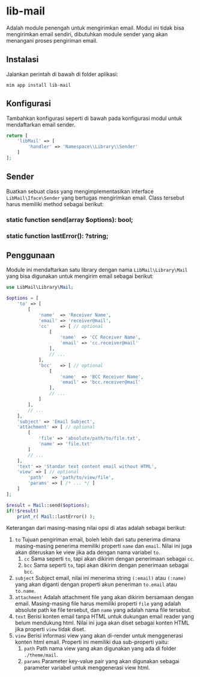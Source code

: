 # lib-mail

Adalah module penengah untuk mengirimkan email. Modul ini tidak bisa mengirimkan
email sendiri, dibutuhkan module sender yang akan menangani proses pengiriman
email.

## Instalasi

Jalankan perintah di bawah di folder aplikasi:

```
mim app install lib-mail
```

## Konfigurasi

Tambahkan konfigurasi seperti di bawah pada konfigurasi modul untuk mendaftarkan
email sender.

```php
return [
	'libMail' => [
		'handler' => 'Namespace\\Library\\Sender'
	]
];
```

## Sender

Buatkan sebuat class yang mengimplementasikan interface `LibMail\Iface\Sender` yang
bertugas mengirimkan email. Class tersebut harus memiliki method sebagai berikut:

### static function send(array $options): bool;

### static function lastError(): ?string;

## Penggunaan

Module ini mendaftarkan satu library dengan nama `LibMail\Library\Mail` yang bisa
digunakan untuk mengirim email sebagai berikut:

```php
use LibMail\Library\Mail;

$options = [
	'to' => [
		[
			'name'  => 'Receiver Name',
			'email' => 'receiver@mail',
			'cc'    => [ // optional
				[
					'name'  => 'CC Receiver Name',
					'email' => 'cc.receiver@mail'
				],
				// ...
			],
			'bcc'   => [ // optional
				[
					'name'  => 'BCC Receiver Name',
					'email' => 'bcc.receiver@mail'
				],
				// ...
			]
		],
		// ...
	],
	'subject' => 'Email Subject',
	'attachment' => [ // optional
		[
			'file' => 'absolute/path/to/file.txt',
			'name' => 'file.txt'
		]
		// ...
	],
	'text' => 'Standar text content email without HTML',
	'view' => [ // optional
		'path'   => 'path/to/view/file',
		'params' => [ /* ... */ ]
	]
];

$result = Mail::send($options);
if(!$result)
	print_r( Mail::lastError() );
```

Keterangan dari masing-masing nilai opsi di atas adalah sebagai berikut:

1. `to`  Tujuan pengiriman email, boleh lebih dari satu penerima dimana masing-masing
penerima memiliki properti `name` dan `email`. Nilai ini juga akan diteruskan ke view
jika ada dengan nama variabel `to`.
	1. `cc`  Sama seperti `to`, tapi akan dikirim dengan penerimaan sebagai `cc`.
	1. `bcc` Sama seperti `to`, tapi akan dikirim dengan penerimaan sebagai `bcc`.
1. `subject`  Subject email, nilai ini menerima string `(:email)` atau `(:name)` yang
akan diganti dengan properti akun peneriman `to.email` atau `to.name`.
1. `attachment`  Adalah attachment file yang akan dikirim bersamaan dengan email.
Masing-masing file harus memiliki properti `file` yang adalah absolute path ke file
tersebut, dan `name` yang adalah nama file tersebut.
1. `text`  Berisi konten email tanpa HTML untuk dukungan email reader yang belum mendukung
html. Nilai ini juga akan diset sebagai konten HTML jika properti `view` tidak diset.
1. `view`  Berisi informasi view yang akan di-render untuk menggenerasi konten html email.
Properti ini memiliki dua sub-properti yaitu:
	1. `path` Path nama view yang akan digunakan yang ada di folder `./theme/mail`.
	1. `params` Parameter key-value pair yang akan digunakan sebagai parameter variabel
	untuk menggenerasi view html.